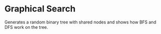 # Graphical Search

Generates a random binary tree with shared nodes and shows how BFS and DFS work on the tree.